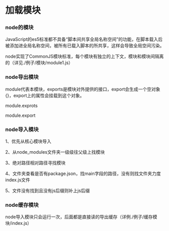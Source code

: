 # 加载模块

### node的模块

JavaScript的es5标准都不具备“脚本间共享全局名称空间”的功能，在脚本载入后被添加进全局名称空间，被所有已载入脚本的所共享，这样会导致全局空间污染。

node实现了CommonJS模块标准，每个模块有独立的上下文，模块和模块间隔离的（详见./例子/模块/module1.js）

### node导出模块

module代表本模块，exports是模块对外提供的接口，export会生成一个空对象{}，export上的属性会挂载到这个对象。

module.exprots

module.export

### node导入模块

1、优先从核心模块导入

2、从node_modules文件夹一级级往父级上找模块

3、绝对路径相对路径寻找模块

4、文件夹查看是否有package.json，找main字段的路径，没有则找文件夹力度index.js文件

5、文件没有找到且没有js后缀则补上js后缀

### node缓存模块

node导入模块只会运行一次，后面都是直接读的导出缓存（详例./例子/缓存模块/index.js）



